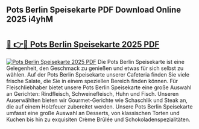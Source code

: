 ## Pots Berlin Speisekarte PDF Download Online 2025 i4yhM

# <h2><a href="http://gccagf.nevu.top/?p=Pots+Berlin+Speisekarte">🔗 👉🔴 Pots Berlin Speisekarte 2025 PDF</a></h2>

[![Pots Berlin Speisekarte 2025 PDF](https://i.imgur.com/dBaPXMq.png)](http://gccagf.nevu.top/?p=Pots+Berlin+Speisekarte)
Die Pots Berlin Speisekarte ist eine Gelegenheit, den Geschmack zu genießen und etwas für sich selbst zu wählen. Auf der Pots Berlin Speisekarte unserer Cafeteria finden Sie viele frische Salate, die Sie in einem speziellen Bereich finden können. Für Fleischliebhaber bietet unsere Pots Berlin Speisekarte eine große Auswahl an Gerichten: Rindfleisch, Schweinefleisch, Huhn und Fisch. Unseren Auserwählten bieten wir Gourmet-Gerichte wie Schaschlik und Steak an, die auf einem Holzfeuer zubereitet werden. Unsere Pots Berlin Speisekarte umfasst eine große Auswahl an Desserts, von klassischen Torten und Kuchen bis hin zu exquisiten Crème Brûlée und Schokoladenspezialitäten.
